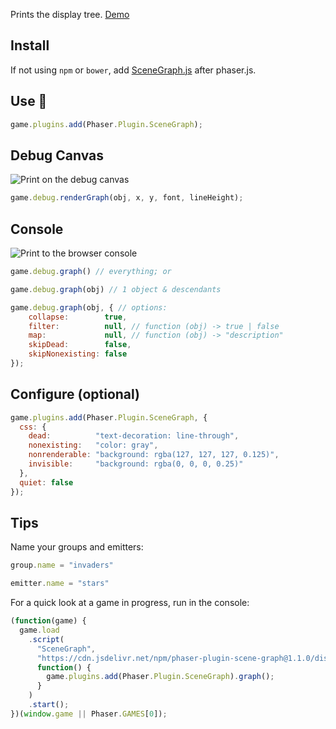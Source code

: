 Prints the display tree. [Demo](https://samme.github.io/phaser-plugin-scene-graph/)

Install
-------

If not using `npm` or `bower`, add [SceneGraph.js](dist/SceneGraph.js) after phaser.js.

Use 👾
---

```javascript
game.plugins.add(Phaser.Plugin.SceneGraph);
```

Debug Canvas
------------

![Print on the debug canvas](https://samme.github.io/phaser-plugin-scene-graph/screenshot1.png)

```javascript
game.debug.renderGraph(obj, x, y, font, lineHeight);
```

Console
-------

![Print to the browser console](https://samme.github.io/phaser-plugin-scene-graph/screenshot2.png)

```javascript
game.debug.graph() // everything; or

game.debug.graph(obj) // 1 object & descendants

game.debug.graph(obj, { // options:
    collapse:        true,
    filter:          null, // function (obj) -> true | false
    map:             null, // function (obj) -> "description"
    skipDead:        false,
    skipNonexisting: false
});
```

Configure (optional)
---------

```javascript
game.plugins.add(Phaser.Plugin.SceneGraph, {
  css: {
    dead:          "text-decoration: line-through",
    nonexisting:   "color: gray",
    nonrenderable: "background: rgba(127, 127, 127, 0.125)",
    invisible:     "background: rgba(0, 0, 0, 0.25)"
  },
  quiet: false
});
```

Tips
----

Name your groups and emitters:

```javascript
group.name = "invaders"

emitter.name = "stars"
```

For a quick look at a game in progress, run in the console:

```javascript
(function(game) {
  game.load
    .script(
      "SceneGraph",
      "https://cdn.jsdelivr.net/npm/phaser-plugin-scene-graph@1.1.0/dist/SceneGraph.js",
      function() {
        game.plugins.add(Phaser.Plugin.SceneGraph).graph();
      }
    )
    .start();
})(window.game || Phaser.GAMES[0]);
```
